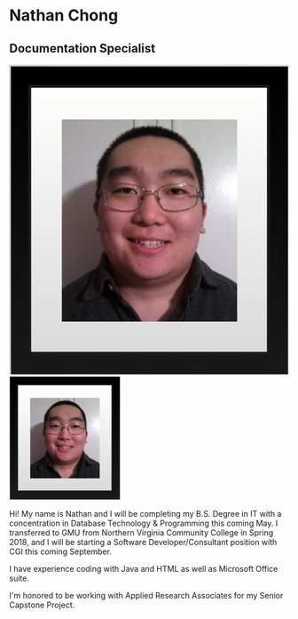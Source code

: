 # Nathan Chong
## Documentation Specialist
![](https://github.com/ckyriaco/Capstone/blob/main/Photos_Gifs/Nathan_Chong.PNG)
<img src="https://github.com/ckyriaco/Capstone/blob/main/Photos_Gifs/Nathan_Chong.PNG" width="200">

Hi! My name is Nathan and I will be completing my B.S. Degree in IT with a concentration in Database Technology & Programming this coming May. I transferred to GMU from Northern Virginia Community College in Spring 2018, and I will be starting a Software Developer/Consultant position with CGI this coming September.

I have experience coding with Java and HTML as well as Microsoft Office suite.

I'm honored to be working with Applied Research Associates for my Senior Capstone Project.